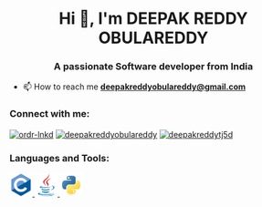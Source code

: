<h1 align="center">Hi 👋, I'm DEEPAK REDDY OBULAREDDY</h1>
<h3 align="center">A passionate Software developer from India</h3>

- 📫 How to reach me **deepakreddyobulareddy@gmail.com**

<h3 align="left">Connect with me:</h3>
<p align="left">
<a href="https://linkedin.com/in/ordr-lnkd" target="blank"><img align="center" src="https://raw.githubusercontent.com/rahuldkjain/github-profile-readme-generator/master/src/images/icons/Social/linked-in-alt.svg" alt="ordr-lnkd" height="30" width="40" /></a>
<a href="https://www.leetcode.com/ordr-leetcode" target="blank"><img align="center" src="https://raw.githubusercontent.com/rahuldkjain/github-profile-readme-generator/master/src/images/icons/Social/leet-code.svg" alt="deepakreddyobulareddy" height="30" width="40" /></a>
<a href="https://auth.geeksforgeeks.org/user/deepakreddytj5d" target="blank"><img align="center" src="https://raw.githubusercontent.com/rahuldkjain/github-profile-readme-generator/master/src/images/icons/Social/geeks-for-geeks.svg" alt="deepakreddytj5d" height="30" width="40" /></a>
</p>

<h3 align="left">Languages and Tools:</h3>
<p align="left"> <a href="https://www.cprogramming.com/" target="_blank" rel="noreferrer"> <img src="https://raw.githubusercontent.com/devicons/devicon/master/icons/c/c-original.svg" alt="c" width="40" height="40"/> </a> <a href="https://www.java.com" target="_blank" rel="noreferrer"> <img src="https://raw.githubusercontent.com/devicons/devicon/master/icons/java/java-original.svg" alt="java" width="40" height="40"/> </a> <a href="https://www.python.org" target="_blank" rel="noreferrer"> <img src="https://raw.githubusercontent.com/devicons/devicon/master/icons/python/python-original.svg" alt="python" width="40" height="40"/> </a> </p>
